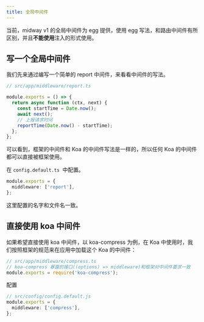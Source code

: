 ```yaml
---
title: 全局中间件
---
```


当前，midway v1 的全局中间件为 egg 提供，使用 egg 写法，和路由中间件有所区别，并且**不能使用**注入的形式使用。

## 写一个全局中间件

我们先来通过编写一个简单的 report 中间件，来看看中间件的写法。

```typescript
// src/app/middleware/report.ts

module.exports = () => {
  return async function (ctx, next) {
    const startTime = Date.now();
    await next();
    // 上报请求时间
    reportTime(Date.now() - startTime);
  };
};
```

可以看到，框架的中间件和 Koa 的中间件写法是一样的，所以任何 Koa 的中间件都可以直接被框架使用。

在 `config.default.ts`  中配置。

```typescript
module.exports = {
  middleware: ['report'],
};
```

这里配置的名字和文件名一致。

## 直接使用 koa 中间件

如果希望直接使用 koa 中间件，以 koa-compress 为例，在 Koa 中使用时，我们按照框架的规范来在应用中加载这个 Koa 的中间件：

```typescript
// src/app/middleware/compress.ts
// koa-compress 暴露的接口((options) => middleware)和框架对中间件要求一致
module.exports = require('koa-compress');
```

配置

```typescript
// src/config/config.default.js
module.exports = {
  middleware: ['compress'],
};
```
